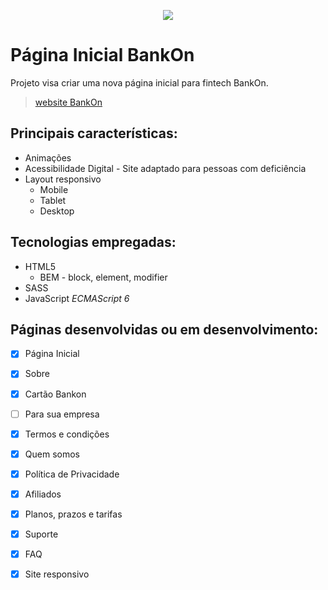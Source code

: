 <p align="center"><img display="block" src="https://i.ibb.co/TmgfPh4/v09-banco-Online-horizontal-shadow.png"></p>


# Página Inicial BankOn

Projeto visa criar uma nova página inicial para fintech BankOn.

> [website BankOn](http://www.bankon.com.br)

## Principais características:
* Animações
* Acessibilidade Digital -  Site adaptado para pessoas com deficiência
* Layout responsivo
  * Mobile
  * Tablet
  * Desktop

## Tecnologias empregadas:
* HTML5
  * BEM - block, element, modifier
* SASS
* JavaScript *ECMAScript 6*


## Páginas desenvolvidas ou em  desenvolvimento:
- [x] Página Inicial
- [x] Sobre
- [X] Cartão Bankon
- [ ] Para sua empresa
- [X] Termos e condições
- [x] Quem somos
- [X] Política de Privacidade
- [x] Afiliados
- [x] Planos, prazos e tarifas
- [x] Suporte
- [x] FAQ
- [X] Site responsivo

